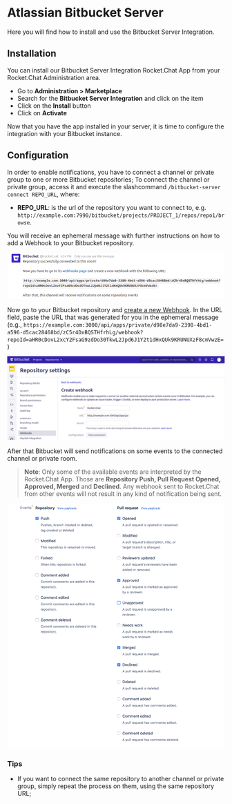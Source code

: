 # Atlassian Bitbucket Server

Here you will find how to install and use the Bitbucket Server Integration.

## Installation

You can install our Bitbucket Server Integration Rocket.Chat App from your Rocket.Chat Administration area.

* Go to **Administration &gt; Marketplace**
* Search for the **Bitbucket Server Integration** and click on the item
* Click on the **Install** button
* Click on **Activate**

Now that you have the app installed in your server, it is time to configure the integration with your Bitbucket instance.

## Configuration

In order to enable notifications, you have to connect a channel or private group to one or more Bitbucket repositories; To connect the channel or private group, access it and execute the slashcommand `/bitbucket-server connect REPO_URL`, where:

* **REPO\_URL**: is the url of the repository you want to connect to, e.g. `http://example.com:7990/bitbucket/projects/PROJECT_1/repos/repo1/browse`.

You will receive an ephemeral message with further instructions on how to add a Webhook to your Bitbucket repository.

![Example of the ephemeral message](../../.gitbook/assets/image1%20%281%29.png)

Now go to your Bitbucket repository and [create a new Webhook](https://confluence.atlassian.com/bitbucketserver/managing-webhooks-in-bitbucket-server-938025878.html). In the URL field, paste the URL that was generated for you in the ephemeral message \(e.g., `https://example.com:3000/api/apps/private/d98e7da9-2398-4bd1-a596-d5cac28468bd/zC5r4DxBQSTHfrhLg/webhook?repoId=aHR0cDovL2xcY2FsaG9zdDo30TkwL2Jpd6J1Y2t1dHxQUk9KRUNUXzF8cmVwzE=`\)

![Example of Webhook creation](../../.gitbook/assets/image2%20%281%29.png)

After that Bitbucket will send notifications on some events to the connected channel or private room.

> **Note**: Only some of the available events are interpreted by the Rocket.Chat App. Those are **Repository Push, Pull Request Opened, Approved, Merged** and **Declined**. Any webhook sent to Rocket.Chat from other events will not result in any kind of notification being sent.

![Example of chosen events](../../.gitbook/assets/image3.png)

### Tips

* If you want to connect the same repository to another channel or private group, simply repeat the process on them, using the same repository URL;

